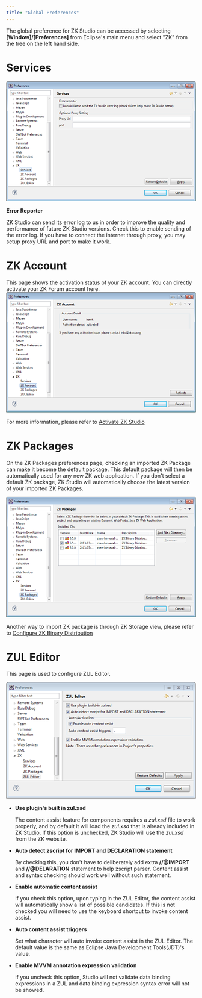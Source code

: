 ```yaml
---
title: "Global Preferences"
---
```


The global preference for ZK Studio can be accessed by selecting
**\[Window\]/\[Preferences\]** from Eclipse's main menu and select "ZK"
from the tree on the left hand side.

# Services

![](images/studio-preference-services.png)

**Error Reporter**

  
ZK Studio can send its error log to us in order to improve the quality
and performance of future ZK Studio versions. Check this to enable
sending of the error log. If you have to connect the internet through
proxy, you may setup proxy URL and port to make it work.

# ZK Account

This page shows the activation status of your ZK account. You can
directly activate your ZK Forum account here. ![](images/studio-preference-account.png)

For more information, please refer to [ Activate ZK Studio]({{site.baseurl}}/zk_studio_essentials/installation#Activate_ZK_Studio)

# ZK Packages

On the ZK Packages preferences page, checking an imported ZK Package can
make it become the default package. This default package will then be
automatically used for any new ZK web application. If you don't select a
default ZK package, ZK Studio will automatically choose the latest
version of your imported ZK Packages.

![](images/studio-preference-package.png)

Another way to import ZK package is through ZK Storage view, please
refer to [Configure ZK Binary Distribution]({{site.baseurl}}/zk_studio_essentials/zks#Configure_ZK_Binary_Distribution)

# ZUL Editor

This page is used to configure ZUL Editor.

![](images/studio-preference-editor.png)

- **Use plugin's built in zul.xsd**
    
  The content assist feature for components requires a *zul.xsd* file to
  work properly, and by default it will load the *zul.xsd* that is
  already included in ZK Studio. If this option is unchecked, ZK Studio
  will use the *zul.xsd* from the ZK website.

<!-- -->

- **Auto detect zscript for IMPORT and DECLARATION statement**
    
  By checking this, you don't have to deliberately add extra
  **//@IMPORT** and **//@DELARATION** statement to help zscript parser.
  Content assist and syntax checking should work well without such
  statement.

<!-- -->

- **Enable automatic content assist**
    
  If you check this option, upon typing in the ZUL Editor, the content
  assist will automatically show a list of possible candidates. If this
  is not checked you will need to use the keyboard shortcut to invoke
  content assist.

<!-- -->

- **Auto content assist triggers**
    
  Set what character will auto invoke content assist in the ZUL Editor.
  The default value is the same as Eclipse Java Development Tools(JDT)'s
  value.

<!-- -->

- **Enable MVVM annotation expression validation**
    
  If you uncheck this option, Studio will not validate data binding
  expressions in a ZUL and data binding expression syntax error will not
  be showed.
